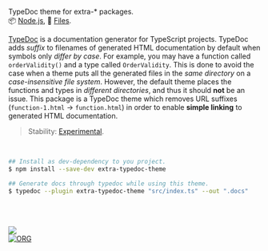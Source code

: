TypeDoc theme for extra-* packages.<br>
📦 [Node.js](https://www.npmjs.com/package/extra-typedoc-theme),
📜 [Files](https://unpkg.com/extra-typedoc-theme/).

[TypeDoc] is a documentation generator for TypeScript projects. TypeDoc adds
*suffix* to filenames of generated HTML documentation by default when symbols only
*differ by case*. For example, you may have a function called `orderValidity()`
and a type called `OrderValidity`. This is done to avoid the case when a theme
puts all the generated files in the *same directory* on a *case-insensitive file*
*system*. However, the default theme places the functions and types in *different*
*directories*, and thus it should **not** be an issue. This package is a TypeDoc theme
which removes URL suffixes (`function-1.html` → `function.html`) in order to
enable **simple linking** to generated HTML documentation.

> Stability: [Experimental](https://www.youtube.com/watch?v=L1j93RnIxEo).

[TypeDoc]: https://www.npmjs.com/package/typedoc

<br>

```bash
## Install as dev-dependency to you project.
$ npm install --save-dev extra-typedoc-theme

## Generate docs through typedoc while using this theme.
$ typedoc --plugin extra-typedoc-theme "src/index.ts" --out ".docs"
```

<br>
<br>


[![](https://img.youtube.com/vi/kQZ2nA2GpXw/maxresdefault.jpg)](https://www.youtube.com/watch?v=kQZ2nA2GpXw)<br>
[![ORG](https://img.shields.io/badge/org-nodef-green?logo=Org)](https://nodef.github.io)
